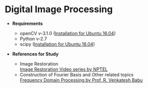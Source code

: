 # Digital Image Processing

* **Requirements**
  * openCV v-3.1.0 ([Installation for Ubuntu 16.04](http://www.pyimagesearch.com/2016/10/24/ubuntu-16-04-how-to-install-opencv/))
  * Python v-2.7
  * scipy ([Installation for Ubuntu 16.04](https://www.scipy.org/install.html#install-systemwide-via-a-linux-package-manager))

* **References for Study**
  * Image Restoration <br/>
  [Image Restoration Video series by NPTEL](https://www.youtube.com/watch?v=5qxrzD6ODHc)
  * Construction of Fourier Basis and Other related topics <br/>
  [Frequency Domain Processing by Prof. R.
Venkatesh
Babu](http://www.serc.iisc.ernet.in/~venky/SE263/slides/FreqDomain.pdf)
